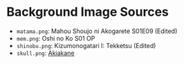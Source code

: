 # Background Image Sources
- `matama.png`: Mahou Shoujo ni Akogarete S01E09 (Edited)
- `mem.png`: Oshi no Ko S01 OP
- `shinobu.png`: Kizumonogatari I: Tekketsu (Edited)
- `skull.png`: [Akiakane](https://akiakane.net)

